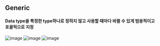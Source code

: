 ## Generic 
#### Data type을 특정한 type하나로 정하지 않고 사용할 때마다 바뀔 수 있게 범용적이고 포괄적으로 지정 

![image](https://user-images.githubusercontent.com/11780795/152648680-975da921-8c63-4c97-8661-f1e1122d77ac.png)
![image](https://user-images.githubusercontent.com/11780795/152648699-f869317f-44fe-4897-8ca5-0aa593698353.png)
![image](https://user-images.githubusercontent.com/11780795/152648712-7931e2af-5ca4-485a-95c2-482a8e9c3ece.png)
